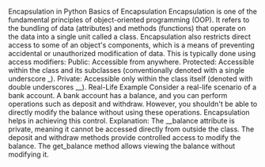 Encapsulation in Python
Basics of Encapsulation
Encapsulation is one of the fundamental principles of object-oriented programming (OOP). It refers to the bundling of data (attributes) and methods (functions) that operate on the data into a single unit called a class. Encapsulation also restricts direct access to some of an object's components, which is a means of preventing accidental or unauthorized modification of data. This is typically done using access modifiers:
Public: Accessible from anywhere.
Protected: Accessible within the class and its subclasses (conventionally denoted with a single underscore _).
Private: Accessible only within the class itself (denoted with double underscores __).
Real-Life Example
Consider a real-life scenario of a bank account. A bank account has a balance, and you can perform operations such as deposit and withdraw. However, you shouldn't be able to directly modify the balance without using these operations. Encapsulation helps in achieving this control.
Explanation:
The __balance attribute is private, meaning it cannot be accessed directly from outside the class.
The deposit and withdraw methods provide controlled access to modify the balance.
The get_balance method allows viewing the balance without modifying it.

